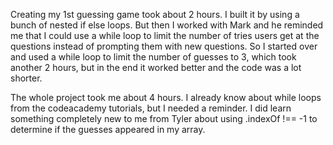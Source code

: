 Creating my 1st guessing game took about 2 hours. I built it by using a bunch of nested if else loops. But then I worked with Mark and he reminded me that I could use a while loop to limit the number of tries users get at the questions instead of prompting them with new questions. So I started over and used a while loop to limit the number of guesses to 3, which took another 2 hours, but in the end it worked better and the code was a lot shorter.

The whole project took me about 4 hours. I already know about while loops from the codeacademy tutorials, but I needed a reminder. I did learn something completely new to me from Tyler about using .indexOf !== -1 to determine if the guesses appeared in my array.
